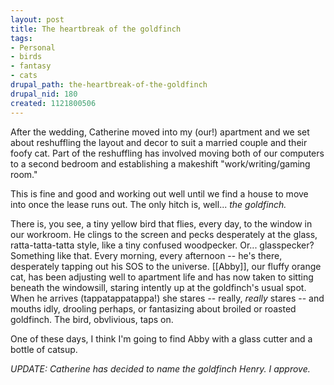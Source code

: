 ```yaml
--- 
layout: post
title: The heartbreak of the goldfinch
tags: 
- Personal
- birds
- fantasy
- cats
drupal_path: the-heartbreak-of-the-goldfinch
drupal_nid: 180
created: 1121800506
---
```

After the wedding, Catherine moved into my (our!) apartment and we set about reshuffling the layout and decor to suit a married couple and their foofy cat. Part of the reshuffling has involved moving both of our computers to a second bedroom and establishing a makeshift "work/writing/gaming room."



This is fine and good and working out well until we find a house to move into once the lease runs out. The only hitch is, well... <i>the goldfinch.</i>



There is, you see, a tiny yellow bird that flies, every day, to the window in our workroom. He clings to the screen and pecks desperately at the glass, ratta-tatta-tatta style, like a tiny confused woodpecker. Or... glasspecker? Something like that. Every morning, every afternoon -- he's there, desperately tapping out his SOS to the universe. [[Abby]], our fluffy orange cat, has been adjusting well to apartment life and has now taken to sitting beneath the windowsill, staring intently up at the goldfinch's usual spot. When he arrives (tappatappatappa!) she stares -- really, <i>really</i> stares -- and mouths idly, drooling perhaps, or fantasizing about broiled or roasted goldfinch. The bird, obvlivious, taps on.



One of these days, I think I'm going to find Abby with a glass cutter and a bottle of catsup.



<i>UPDATE: Catherine has decided to name the goldfinch Henry. I approve.</I>
